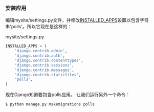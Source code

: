 ### 安装应用

编辑mysite/settings.py文件，并修改[INSTALLED\_APPS](http://python.usyiyi.cn/documents/django_182/ref/settings.html#std:setting-INSTALLED_APPS)设置以包含字符串'polls'。所以它现在是这样的：

mysite/settings.py

```py
INSTALLED_APPS = (
    'django.contrib.admin',
    'django.contrib.auth',
    'django.contrib.contenttypes',
    'django.contrib.sessions',
    'django.contrib.messages',
    'django.contrib.staticfiles',
    'polls',
)
```

现在Django知道要包含polls应用。 让我们运行另外一个命令：

```
$ python manage.py makemigrations polls
```




